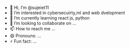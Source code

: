 - 👋 Hi, I’m @sujeiet11
- 👀 I’m interested in cybersecuirty,ml and web dvelopment
- 🌱 I’m currently learning react js, python
- 💞️ I’m looking to collaborate on ...
- 📫 How to reach me ...
- 😄 Pronouns: ...
- ⚡ Fun fact: ...

<!---
sujeiet11/sujeiet11 is a ✨ special ✨ repository because its `README.md` (this file) appears on your GitHub profile.
You can click the Preview link to take a look at your changes.
--->
